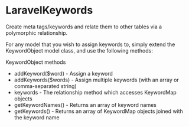 LaravelKeywords
===============

Create meta tags/keywords and relate them to other tables via a polymorphic relationship.

For any model that you wish to assign keywords to, simply extend the KeywordObject model class, and use the following methods:

KeywordObject methods
* addKeyword($word) - Assign a keyword
* addKeywords($words) - Assign multiple keywords (with an array or comma-separated string)
* keywords - The relationship method which accesses KeywordMap objects
* getKeywordNames() - Returns an array of keyword names
* getKeywords() - Returns an array of KeywordMap objects joined with the keyword name